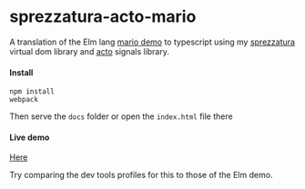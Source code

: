 # sprezzatura-acto-mario

A translation of the Elm lang [mario demo](http://debug.elm-lang.org/edit/Mario.elm) to typescript using my [sprezzatura](https://github.com/twfarland/sprezzatura) virtual dom library and [acto](https://github.com/twfarland/acto) signals library.

#### Install

	npm install
	webpack

Then serve the `docs` folder or open the `index.html` file there

#### Live demo

[Here](https://twfarland.github.io/sprezzatura-acto-mario/index.html)

Try comparing the dev tools profiles for this to those of the Elm demo.